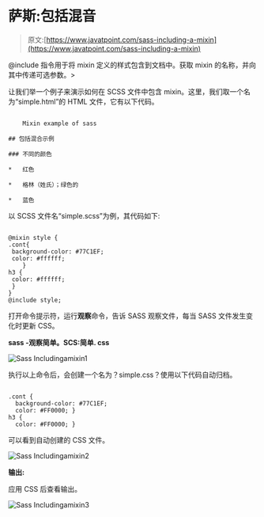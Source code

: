 # 萨斯:包括混音

> 原文:[https://www.javatpoint.com/sass-including-a-mixin](https://www.javatpoint.com/sass-including-a-mixin)

@include 指令用于将 mixin 定义的样式包含到文档中。获取 mixin 的名称，并向其中传递可选参数。>

让我们举一个例子来演示如何在 SCSS 文件中包含 mixin。这里，我们取一个名为“simple.html”的 HTML 文件，它有以下代码。

```

    Mixin example of sass

## 包括混合示例

### 不同的颜色

*   红色

*   格林（姓氏）；绿色的

*   蓝色

```

以 SCSS 文件名“simple.scss”为例，其代码如下:

```

@mixin style {
.cont{
 background-color: #77C1EF;
 color: #ffffff;
    }
h3 {
 color: #ffffff;
 }
}
@include style;

```

打开命令提示符，运行**观察**命令，告诉 SASS 观察文件，每当 SASS 文件发生变化时更新 CSS。

**sass -观察简单。SCS:简单. css**

![Sass Includingamixin1](../Images/69ce5aebeb7a8fc360d6861f25cf22a0.png)

执行以上命令后，会创建一个名为？simple.css？使用以下代码自动归档。

```

.cont {
  background-color: #77C1EF;
  color: #FF0000; }
h3 {
  color: #FF0000; }

```

可以看到自动创建的 CSS 文件。

![Sass Includingamixin2](../Images/172721dbff0f5c1b7158863bc0459268.png)

**输出:**

应用 CSS 后查看输出。

![Sass Includingamixin3](../Images/4035572a26f327ac77c9c10b2814549c.png)
